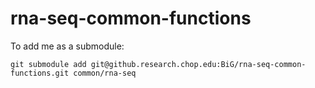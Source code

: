 rna-seq-common-functions
========================

To add me as a submodule:

```git submodule add git@github.research.chop.edu:BiG/rna-seq-common-functions.git common/rna-seq```